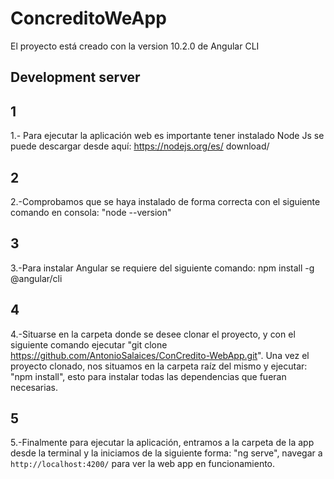# ConcreditoWeApp

El proyecto está creado con la version 10.2.0 de Angular CLI

## Development server

## 1
1.- Para ejecutar la aplicación web es importante tener instalado Node Js se puede descargar desde aquí: https://nodejs.org/es/
download/


## 2
2.-Comprobamos que se haya instalado de forma correcta con el siguiente comando en consola: "node --version"


## 3
3.-Para instalar Angular se requiere del siguiente comando: npm install -g @angular/cli


## 4
4.-Situarse en la carpeta donde se desee clonar el proyecto, y con el siguiente comando ejecutar "git clone https://github.com/AntonioSalaices/ConCredito-WebApp.git". Una vez el proyecto clonado, nos situamos en la carpeta raíz del mismo y ejecutar: "npm install", esto para instalar todas las dependencias que fueran necesarias.
## 5


5.-Finalmente para ejecutar la aplicación, entramos a la carpeta de la app desde la terminal y la iniciamos de la siguiente forma: "ng serve", navegar a `http://localhost:4200/` para ver la web app en funcionamiento.





